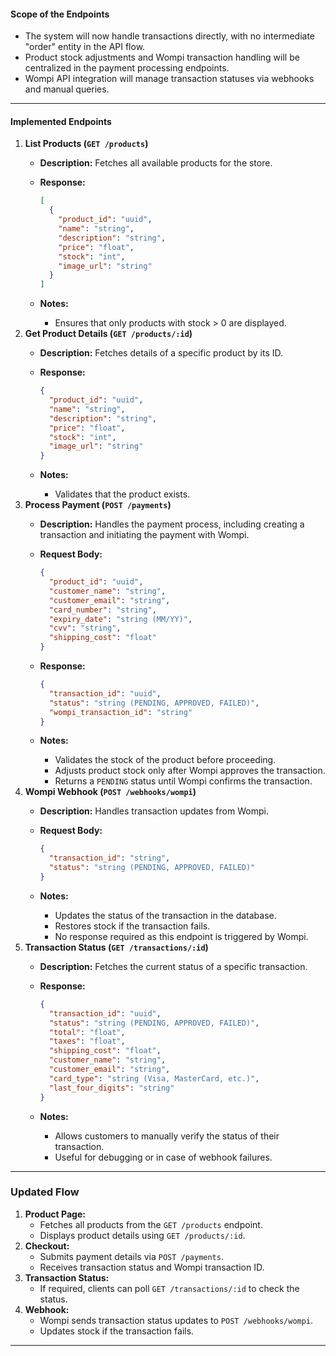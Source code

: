 #### **Scope of the Endpoints**
- The system will now handle transactions directly, with no intermediate "order" entity in the API flow.
- Product stock adjustments and Wompi transaction handling will be centralized in the payment processing endpoints.
- Wompi API integration will manage transaction statuses via webhooks and manual queries.
---
#### **Implemented Endpoints**
1. **List Products (`GET /products`)**
    - **Description:** Fetches all available products for the store.
    - **Response:**
        
        ```json
        [
          {
            "product_id": "uuid",
            "name": "string",
            "description": "string",
            "price": "float",
            "stock": "int",
            "image_url": "string"
          }
        ]
        ```
        
    - **Notes:**
        - Ensures that only products with stock > 0 are displayed.
2. **Get Product Details (`GET /products/:id`)**
    - **Description:** Fetches details of a specific product by its ID.
    - **Response:**
        
        ```json
        {
          "product_id": "uuid",
          "name": "string",
          "description": "string",
          "price": "float",
          "stock": "int",
          "image_url": "string"
        }
        ```
        
    - **Notes:**
        - Validates that the product exists.
3. **Process Payment (`POST /payments`)**
    - **Description:** Handles the payment process, including creating a transaction and initiating the payment with Wompi.
    - **Request Body:**
        
        ```json
        {
          "product_id": "uuid",
          "customer_name": "string",
          "customer_email": "string",
          "card_number": "string",
          "expiry_date": "string (MM/YY)",
          "cvv": "string",
          "shipping_cost": "float"
        }
        ```
        
    - **Response:**
        
        ```json
        {
          "transaction_id": "uuid",
          "status": "string (PENDING, APPROVED, FAILED)",
          "wompi_transaction_id": "string"
        }
        ```
        
    - **Notes:**
        - Validates the stock of the product before proceeding.
        - Adjusts product stock only after Wompi approves the transaction.
        - Returns a `PENDING` status until Wompi confirms the transaction.
4. **Wompi Webhook (`POST /webhooks/wompi`)**
    - **Description:** Handles transaction updates from Wompi.
    - **Request Body:**
        
        ```json
        {
          "transaction_id": "string",
          "status": "string (PENDING, APPROVED, FAILED)"
        }
        ```
        
    - **Notes:**
        - Updates the status of the transaction in the database.
        - Restores stock if the transaction fails.
        - No response required as this endpoint is triggered by Wompi.
5. **Transaction Status (`GET /transactions/:id`)**
    - **Description:** Fetches the current status of a specific transaction.
    - **Response:**
        
        ```json
        {
          "transaction_id": "uuid",
          "status": "string (PENDING, APPROVED, FAILED)",
          "total": "float",
          "taxes": "float",
          "shipping_cost": "float",
          "customer_name": "string",
          "customer_email": "string",
          "card_type": "string (Visa, MasterCard, etc.)",
          "last_four_digits": "string"
        }
        ```
        
    - **Notes:**
        - Allows customers to manually verify the status of their transaction.
        - Useful for debugging or in case of webhook failures.
---
### **Updated Flow**
1. **Product Page:**
    - Fetches all products from the `GET /products` endpoint.
    - Displays product details using `GET /products/:id`.
2. **Checkout:**
    - Submits payment details via `POST /payments`.
    - Receives transaction status and Wompi transaction ID.
3. **Transaction Status:**
    - If required, clients can poll `GET /transactions/:id` to check the status.
4. **Webhook:**
    - Wompi sends transaction status updates to `POST /webhooks/wompi`.
    - Updates stock if the transaction fails.
---